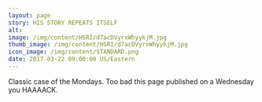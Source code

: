 ```yaml
---
layout: page
story: HIS STORY REPEATS ITSELF
alt:
image: /img/content/HSRI/d7acDVyrxWhyykjM.jpg
thumb_image: /img/content/HSRI/d7acDVyrxWhyykjM.jpg
icon_image: /img/content/STANDARD.png
date: 2017-03-22 09:00:00 US/Eastern
---
```

Classic case of the Mondays. Too bad this page published on a Wednesday you HAAAACK.
